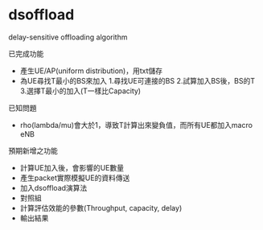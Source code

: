 # dsoffload
delay-sensitive offloading algorithm

已完成功能
- 產生UE/AP(uniform distribution)，用txt儲存
- 為UE尋找T最小的BS來加入
  1.尋找UE可連接的BS
  2.試算加入BS後，BS的T
  3.選擇T最小的加入(T一樣比Capacity)
  
已知問題
- rho(lambda/mu)會大於1，導致T計算出來變負值，而所有UE都加入macro eNB

預期新增之功能
- 計算UE加入後，會影響的UE數量
- 產生packet實際模擬UE的資料傳送
- 加入dsoffload演算法
- 對照組
- 計算評估效能的參數(Throughput, capacity, delay)
- 輸出結果
